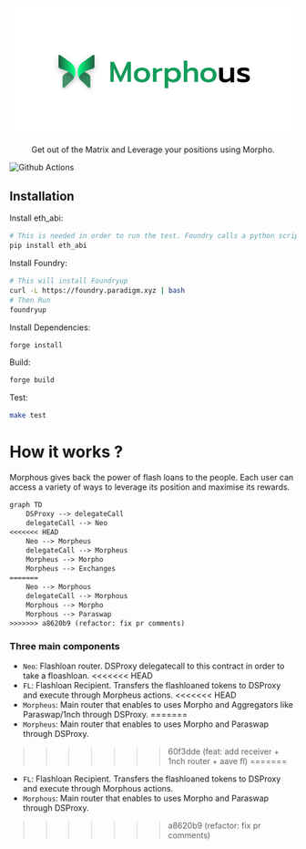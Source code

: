 <p align="center"> <img src="assets/morphous_logo.svg"></p>
<p align="center"> Get out of the Matrix and Leverage your positions using Morpho.</p>

![Github Actions](https://github.com/Morphous-xyz/morphous/workflows/CI/badge.svg)

## Installation

Install eth_abi:

```bash
# This is needed in order to run the test. Foundry calls a python script for some test to retrieve Paraswap API calls.
pip install eth_abi
```
Install Foundry:
```bash
# This will install Foundryup
curl -L https://foundry.paradigm.xyz | bash
# Then Run
foundryup
```

Install Dependencies:
```bash
forge install
```

Build:
```bash
forge build
```

Test:
```bash
make test
```

# How it works ?

Morphous gives back the power of flash loans to the people. Each user can access a variety of ways to leverage its position and maximise its rewards.

```mermaid
graph TD
	DSProxy --> delegateCall
	delegateCall --> Neo
<<<<<<< HEAD
	Neo --> Morpheus
	delegateCall --> Morpheus
    Morpheus --> Morpho
    Morpheus --> Exchanges
=======
	Neo --> Morphous
	delegateCall --> Morphous
    Morphous --> Morpho
    Morphous --> Paraswap
>>>>>>> a8620b9 (refactor: fix pr comments)
```

### Three main components

* `Neo`: Flashloan router. DSProxy delegatecall to this contract in order to take a floashloan.
<<<<<<< HEAD
* `FL`:  Flashloan Recipient. Transfers the flashloaned tokens to DSProxy and execute through Morpheus actions.
<<<<<<< HEAD
* `Morpheus`: Main router that enables to uses Morpho and Aggregators like Paraswap/1nch through DSProxy.
=======
* `Morpheus`: Main router that enables to uses Morpho and Paraswap through DSProxy.
>>>>>>> 60f3dde (feat: add receiver + 1nch router + aave fl)
=======
* `FL`:  Flashloan Recipient. Transfers the flashloaned tokens to DSProxy and execute through Morphous actions.
* `Morphous`: Main router that enables to uses Morpho and Paraswap through DSProxy.
>>>>>>> a8620b9 (refactor: fix pr comments)
